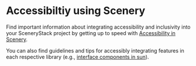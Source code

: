 # Accessibiltiy using Scenery

Find important information about integrating accessibility and inclusivity into your SceneryStack project by getting up to speed with [Accessibility in Scenery](https://phetsims.github.io/scenery/doc/accessibility/accessibility.html).

You can also find guidelines and tips for accessibly integrating features in each respective library (e.g., [interface components in sun](https://github.com/phetsims/sun/tree/main/doc)).

